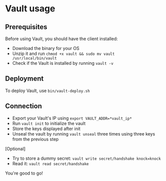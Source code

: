 # Vault usage

## Prerequisites

Before using Vault, you should have the client installed:

- Download the binary for your OS
- Unzip it and run `chmod +x vault && sudo mv vault /usr/local/bin/vault`
- Check if the Vault is installed by running `vault -v`

## Deployment

To deploy Vault, use `bin/vault-deploy.sh`

## Connection

- Export your Vault's IP using `export VAULT_ADDR=*vault_ip*`
- Run `vault init` to initialize the vault
- Store the keys displayed after init
- Unseal the vault by running `vault unseal` three times using three keys from the previous step

[Optional]
- Try to store a dummy secret: `vault write secret/handshake knock=knock`
- Read it: `vault read secret/handshake`

You're good to go!
